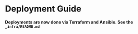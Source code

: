 # Deployment Guide

**Deployments are now done via Terraform and Ansible. See the `_infra/README.md`**

